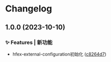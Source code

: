 # Changelog

## 1.0.0 (2023-10-10)


### ✨ Features | 新功能

* hfex-external-configuration初始化 ([c8264d7](https://github.com/UzumakiHan/hfex-external-configuration/commit/c8264d7f4c36ef6420807f0ff4a50b76d6232b86))
